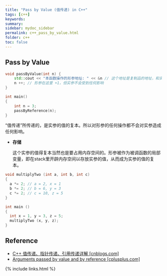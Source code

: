 ```yaml
---
title: "Pass by Value (值传递) in C++"
tags: [c++]
keywords:
summary:
sidebar: mydoc_sidebar
permalink: c++_pass_by_value.html
folder: c++
toc: false
---
```


## Pass by Value

```c++
void passByValue(int n) {
    std::cout << "本函数操作的形参地址: " << &n // 这个地址是复制品的地址，和实参的地址是不一样的
    n ++; // 形参在这里 +1，但实参不会受到任何影响
}

int main()
{
    int n = 3;
    passByReference(n);
}
```

“值传递”所传递的，是实参的值的复本。所以对形参的任何操作都不会对实参造成任何影响。

* **存储**

  这个实参的值得复本当然也是要占用内存空间的。形参被作为被调函数的局部变量，即在stack里开辟内存空间以存放实参的值，从而成为实参的值的复本。







```c++
void multiplyTwo (int a, int b, int c)
{
  a *= 2; // a = 2, x = 1
  b *= 2; // b = 6, y = 3
  c *= 2; // c = 10, z = 5
}

int main ()
{
  int x = 1, y = 3, z = 5;
  multiplyTwo (x, y, z);
}
```


## Reference

* [C++ 值传递、指针传递、引用传递详解 [cnblogs.com]](http://www.cnblogs.com/yanlingyin/archive/2011/12/07/2278961.html)
* [Arguments passed by value and by reference [cplusplus.com]](http://www.cplusplus.com/doc/tutorial/functions/)

{% include links.html %}